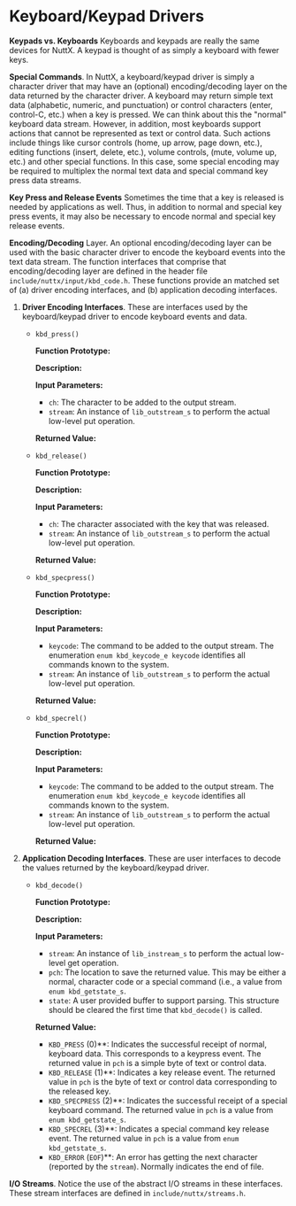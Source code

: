 # Keyboard/Keypad Drivers

**Keypads vs. Keyboards** Keyboards and keypads are really the same
devices for NuttX. A keypad is thought of as simply a keyboard with
fewer keys.

**Special Commands**. In NuttX, a keyboard/keypad driver is simply a
character driver that may have an (optional) encoding/decoding layer on
the data returned by the character driver. A keyboard may return simple
text data (alphabetic, numeric, and punctuation) or control characters
(enter, control-C, etc.) when a key is pressed. We can think about this
the "normal" keyboard data stream. However, in addition, most keyboards
support actions that cannot be represented as text or control data. Such
actions include things like cursor controls (home, up arrow, page down,
etc.), editing functions (insert, delete, etc.), volume controls, (mute,
volume up, etc.) and other special functions. In this case, some special
encoding may be required to multiplex the normal text data and special
command key press data streams.

**Key Press and Release Events** Sometimes the time that a key is
released is needed by applications as well. Thus, in addition to normal
and special key press events, it may also be necessary to encode normal
and special key release events.

**Encoding/Decoding** Layer. An optional encoding/decoding layer can be
used with the basic character driver to encode the keyboard events into
the text data stream. The function interfaces that comprise that
encoding/decoding layer are defined in the header file
`include/nuttx/input/kbd_code.h`. These functions provide an matched set
of (a) driver encoding interfaces, and (b) application decoding
interfaces.

1.  **Driver Encoding Interfaces**. These are interfaces used by the
    keyboard/keypad driver to encode keyboard events and data.
      - `kbd_press()`
        
        **Function Prototype:**
        
        **Description:**
        
        **Input Parameters:**
        
          - `ch`: The character to be added to the output stream.
          - `stream`: An instance of `lib_outstream_s` to perform the
            actual low-level put operation.
        
        **Returned Value:**
    
      - `kbd_release()`
        
        **Function Prototype:**
        
        **Description:**
        
        **Input Parameters:**
        
          - `ch`: The character associated with the key that was
            released.
          - `stream`: An instance of `lib_outstream_s` to perform the
            actual low-level put operation.
        
        **Returned Value:**
    
      - `kbd_specpress()`
        
        **Function Prototype:**
        
        **Description:**
        
        **Input Parameters:**
        
          - `keycode`: The command to be added to the output stream. The
            enumeration `enum kbd_keycode_e keycode` identifies all
            commands known to the system.
          - `stream`: An instance of `lib_outstream_s` to perform the
            actual low-level put operation.
        
        **Returned Value:**
    
      - `kbd_specrel()`
        
        **Function Prototype:**
        
        **Description:**
        
        **Input Parameters:**
        
          - `keycode`: The command to be added to the output stream. The
            enumeration `enum kbd_keycode_e keycode` identifies all
            commands known to the system.
          - `stream`: An instance of `lib_outstream_s` to perform the
            actual low-level put operation.
        
        **Returned Value:**
2.  **Application Decoding Interfaces**. These are user interfaces to
    decode the values returned by the keyboard/keypad driver.
      - `kbd_decode()`
        
        **Function Prototype:**
        
        **Description:**
        
        **Input Parameters:**
        
          - `stream`: An instance of `lib_instream_s` to perform the
            actual low-level get operation.
          - `pch`: The location to save the returned value. This may be
            either a normal, character code or a special command (i.e.,
            a value from `enum kbd_getstate_s`.
          - `state`: A user provided buffer to support parsing. This
            structure should be cleared the first time that
            `kbd_decode()` is called.
        
        **Returned Value:**
        
          - `KBD_PRESS` (0)\*\*: Indicates the successful receipt of
            normal, keyboard data. This corresponds to a keypress event.
            The returned value in `pch` is a simple byte of text or
            control data.
          - `KBD_RELEASE` (1)\*\*: Indicates a key release event. The
            returned value in `pch` is the byte of text or control data
            corresponding to the released key.
          - `KBD_SPECPRESS` (2)\*\*: Indicates the successful receipt of
            a special keyboard command. The returned value in `pch` is a
            value from `enum kbd_getstate_s`.
          - `KBD_SPECREL` (3)\*\*: Indicates a special command key
            release event. The returned value in `pch` is a value from
            `enum kbd_getstate_s`.
          - `KBD_ERROR` (`EOF`)\*\*: An error has getting the next
            character (reported by the `stream`). Normally indicates the
            end of file.

**I/O Streams**. Notice the use of the abstract I/O streams in these
interfaces. These stream interfaces are defined in
`include/nuttx/streams.h`.
